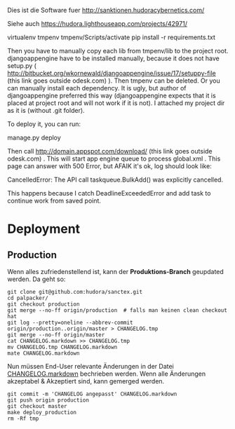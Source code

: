 Dies ist die Software fuer http://sanktionen.hudoracybernetics.com/

Siehe auch https://hudora.lighthouseapp.com/projects/42971/


virtualenv tmpenv 
tmpenv/Scripts/activate 
pip install -r requirements.txt 

Then you have to manually copy each lib from tmpenv/lib to the project root. djangoappengine have to be installed manually, because it does not have setup.py ( http://bitbucket.org/wkornewald/djangoappengine/issue/17/setuppy-file (this link goes outside odesk.com) ). Then tmpenv can be deleted. Or you can manually install each dependency. It is ugly, but author of djangoappengine preferred this way (djangoappengine expects that it is placed at project root and will not work if it is not). I attached my project dir as it is (without .git folder).

To deploy it, you can run: 

manage.py deploy 

Then call http://domain.appspot.com/download/ (this link goes outside odesk.com) . This will start app engine queue to process global.xml . This page can answer with 500 Error, but AFAIK it's ok, log should look like: 

CancelledError: The API call taskqueue.BulkAdd() was explicitly cancelled. 

This happens because I catch DeadlineExceededError and add task to continue work from saved point.


Deployment
==========

Production
----------

Wenn alles zufriedenstellend ist, kann der **Produktions-Branch** geupdated werden. Da geht so:

    git clone git@github.com:hudora/sanctex.git
    cd palpacker/
    git checkout production
    git merge --no-ff origin/production  # falls man keinen clean checkout hat
    git log --pretty=oneline --abbrev-commit origin/production..origin/master > CHANGELOG.tmp
    git merge --no-ff origin/master
    cat CHANGELOG.markdown >> CHANGELOG.tmp
    mv CHANGELOG.tmp CHANGELOG.markdown
    mate CHANGELOG.markdown

Nun müssen End-User relevante Änderungen in der Datei [CHANGELOG.markdown][1a] bechrieben werden.
Wenn alle Änderungen akzeptabel & Akzeptiert sind, kann gemerged werden.

    git commit -m 'CHANGELOG angepasst' CHANGELOG.markdown
    git push origin production
    git checkout master
    make deploy_production
    rm -Rf tmp

[1a]: https://github.com/hudora/Ablage/blob/production/CHANGELOG.markdown
